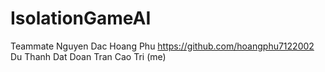 # IsolationGameAI
Teammate
Nguyen Dac Hoang Phu https://github.com/hoangphu7122002
Du Thanh Dat
Doan Tran Cao Tri (me)
